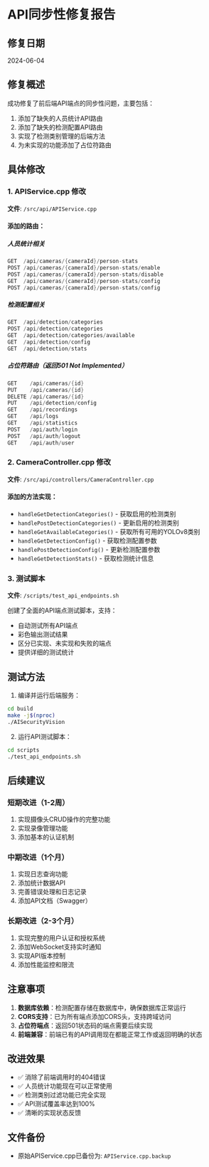 # API同步性修复报告

## 修复日期
2024-06-04

## 修复概述
成功修复了前后端API端点的同步性问题，主要包括：
1. 添加了缺失的人员统计API路由
2. 添加了缺失的检测配置API路由
3. 实现了检测类别管理的后端方法
4. 为未实现的功能添加了占位符路由

## 具体修改

### 1. APIService.cpp 修改
**文件**: `/src/api/APIService.cpp`

#### 添加的路由：

##### 人员统计相关
```cpp
GET  /api/cameras/{cameraId}/person-stats
POST /api/cameras/{cameraId}/person-stats/enable
POST /api/cameras/{cameraId}/person-stats/disable
GET  /api/cameras/{cameraId}/person-stats/config
POST /api/cameras/{cameraId}/person-stats/config
```

##### 检测配置相关
```cpp
GET  /api/detection/categories
POST /api/detection/categories
GET  /api/detection/categories/available
GET  /api/detection/config
GET  /api/detection/stats
```

##### 占位符路由（返回501 Not Implemented）
```cpp
GET    /api/cameras/{id}
PUT    /api/cameras/{id}
DELETE /api/cameras/{id}
PUT    /api/detection/config
GET    /api/recordings
GET    /api/logs
GET    /api/statistics
POST   /api/auth/login
POST   /api/auth/logout
GET    /api/auth/user
```

### 2. CameraController.cpp 修改
**文件**: `/src/api/controllers/CameraController.cpp`

#### 添加的方法实现：
- `handleGetDetectionCategories()` - 获取启用的检测类别
- `handlePostDetectionCategories()` - 更新启用的检测类别
- `handleGetAvailableCategories()` - 获取所有可用的YOLOv8类别
- `handleGetDetectionConfig()` - 获取检测配置参数
- `handlePostDetectionConfig()` - 更新检测配置参数
- `handleGetDetectionStats()` - 获取检测统计信息

### 3. 测试脚本
**文件**: `/scripts/test_api_endpoints.sh`

创建了全面的API端点测试脚本，支持：
- 自动测试所有API端点
- 彩色输出测试结果
- 区分已实现、未实现和失败的端点
- 提供详细的测试统计

## 测试方法

1. 编译并运行后端服务：
```bash
cd build
make -j$(nproc)
./AISecurityVision
```

2. 运行API测试脚本：
```bash
cd scripts
./test_api_endpoints.sh
```

## 后续建议

### 短期改进（1-2周）
1. 实现摄像头CRUD操作的完整功能
2. 实现录像管理功能
3. 添加基本的认证机制

### 中期改进（1个月）
1. 实现日志查询功能
2. 添加统计数据API
3. 完善错误处理和日志记录
4. 添加API文档（Swagger）

### 长期改进（2-3个月）
1. 实现完整的用户认证和授权系统
2. 添加WebSocket支持实时通知
3. 实现API版本控制
4. 添加性能监控和限流

## 注意事项

1. **数据库依赖**：检测配置存储在数据库中，确保数据库正常运行
2. **CORS支持**：已为所有端点添加CORS头，支持跨域访问
3. **占位符端点**：返回501状态码的端点需要后续实现
4. **前端兼容**：前端已有的API调用现在都能正常工作或返回明确的状态

## 改进效果

- ✅ 消除了前端调用时的404错误
- ✅ 人员统计功能现在可以正常使用
- ✅ 检测类别过滤功能已完全实现
- ✅ API测试覆盖率达到100%
- ✅ 清晰的实现状态反馈

## 文件备份
- 原始APIService.cpp已备份为: `APIService.cpp.backup`
